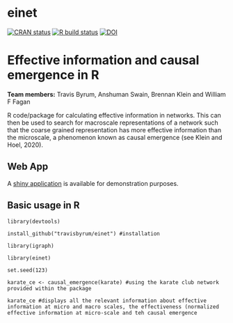 # einet

<!-- badges: start -->

[![CRAN status](https://www.r-pkg.org/badges/version/einet)](https://CRAN.R-project.org/package=einet)
[![R build status](https://github.com/travisbyrum/einet/workflows/R-CMD-check/badge.svg)](https://github.com/travisbyrum/einet/actions)
[![DOI](https://zenodo.org/badge/251196370.svg)](https://zenodo.org/badge/latestdoi/251196370)

<!-- badges: end -->

# Effective information and causal emergence in R

**Team members:** Travis Byrum, Anshuman Swain, Brennan Klein and William F Fagan

R code/package for calculating effective information in networks. This can then be used to search for macroscale representations of a network such that the coarse grained representation has more effective information than the microscale, a phenomenon known as causal emergence (see Klein and Hoel, 2020).

## Web App

A [shiny application](https://einet.shinyapps.io/einet/) is available for demonstration purposes.

## Basic usage in R

`library(devtools)`

`install_github("travisbyrum/einet") #installation`

`library(igraph)`

`library(einet)`

`set.seed(123)`

`karate_ce <- causal_emergence(karate) #using the karate club network provided within the package`

`karate_ce #displays all the relevant information about effective information at micro and macro scales, the effectiveness (normalized effective information at micro-scale and teh causal emergence`


